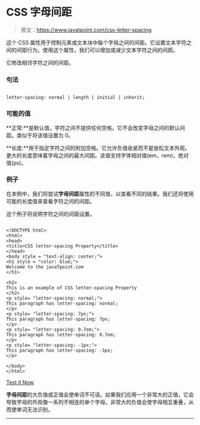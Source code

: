 # CSS 字母间距

> 原文：<https://www.javatpoint.com/css-letter-spacing>

这个 CSS 属性用于控制元素或文本块中每个字母之间的间距。它设置文本字符之间的间距行为。使用这个属性，我们可以增加或减少文本字符之间的间距。

它修改相邻字符之间的间距。

### 句法

```

letter-spacing: normal | length | initial | inherit;

```

### 可能的值

**正常:**是默认值，字符之间不提供任何空格。它不会改变字母之间的默认间距。类似于将该值设置为 0。

**长度:**用于指定字符之间的附加空格。它允许负值收紧而不是放松文本外观。更大的长度意味着字母之间的最大间距。该值支持字体相对值(em，rem)，绝对值(px)。

### 例子

在本例中，我们将尝试**字母间距**属性的不同值，以查看不同的结果。我们还将使用可能的长度值来查看字符之间的间距。

这个例子将说明字符之间的间距设置。

```

<!DOCTYPE html>
<html>
<head>
<title>CSS letter-spacing Property</title>
</head>
<body style = "text-align: center;">
<h1 style = "color: blue;">
Welcome to the javaTpoint.com
</h1>

<h2>
This is an example of CSS letter-spacing Property
</h2>
<p style= "letter-spacing: normal;">
This paragraph has letter-spacing: normal;
</p>
<p style= "letter-spacing: 7px;">
This paragraph has letter-spacing: 7px;
</p>
<p style= "letter-spacing: 0.7em;">
This paragraph has letter-spacing: 0.7em;
</p>
<p style= "letter-spacing: -1px;">
This paragraph has letter-spacing: -1px;
</p>

</body>
</html>

```

[Test it Now](https://www.javatpoint.com/oprweb/test.jsp?filename=CSSletter-spacing1)

**字母间距**的大负值或正值会使单词不可读。如果我们应用一个非常大的正值，它会导致字母的外观像一系列不相连的单个字母。非常大的负值会使字母相互重叠，从而使单词无法识别。

* * *